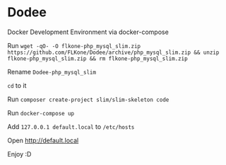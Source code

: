 # Dodee
Docker Development Environment via docker-compose

Run `wget -qO- -O flkone-php_mysql_slim.zip https://github.com/FLKone/Dodee/archive/php_mysql_slim.zip && unzip flkone-php_mysql_slim.zip && rm flkone-php_mysql_slim.zip`

Rename `Dodee-php_mysql_slim`

`cd` to it

Run `composer create-project slim/slim-skeleton code`

Run `docker-compose up`

Add `127.0.0.1 default.local` to `/etc/hosts`

Open http://default.local

Enjoy :D
